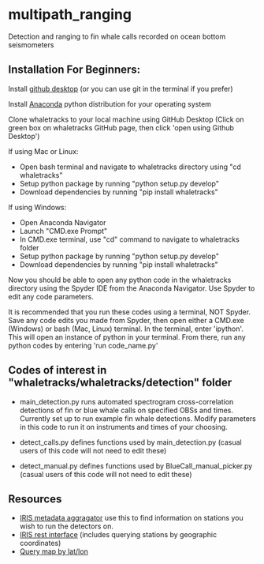 # multipath_ranging
Detection and ranging to fin whale calls recorded on ocean bottom seismometers

## Installation For Beginners:

Install [github desktop](https://desktop.github.com/) (or you can use git in the terminal if you prefer)

Install [Anaconda](https://www.anaconda.com/products/individual) python distribution for your operating system

Clone whaletracks to your local machine using GitHub Desktop (Click on green box on whaletracks GitHub page, then click 'open using Github Desktop') 

If using Mac or Linux:
-   Open bash terminal and navigate to whaletracks directory using "cd whaletracks"
-   Setup python package by running "python setup.py develop"
-   Download dependencies by running "pip install whaletracks"

If using Windows:
-   Open Anaconda Navigator
-   Launch "CMD.exe Prompt"
-   In CMD.exe terminal, use "cd" command to navigate to whaletracks folder
-   Setup python package by running "python setup.py develop"
-   Download dependencies by running "pip install whaletracks"

Now you should be able to open any python code in the whaletracks directory using the Spyder IDE from the Anaconda Navigator. Use Spyder to edit any code parameters. 

It is recommended that you run these codes using a terminal, NOT Spyder. Save any code edits you made from Spyder, then open either a CMD.exe (Windows) or bash (Mac, Linux) terminal. In the terminal, enter 'ipython'. This will open an instance of python in your terminal. From there, run any python codes by entering 'run code_name.py'

## Codes of interest in "whaletracks/whaletracks/detection" folder
- main_detection.py runs automated spectrogram cross-correlation detections of fin or blue whale calls on specified OBSs and times. Currently set up to run example fin whale detections. Modify parameters in this code to run it on instruments and times of your choosing.

- detect_calls.py defines functions used by main_detection.py (casual users of this code will not need to edit these)
- detect_manual.py defines functions used by BlueCall_manual_picker.py (casual users of this code will not need to edit these)

## Resources
- [IRIS metadata aggragator](http://ds.iris.edu/mda/7D/FC03D/?starttime=2014-09-07T00:00:00&endtime=2015-10-02T23:59:59) use this to find information on stations you wish to run the detectors on. 
- [IRIS rest interface](https://service.iris.edu/irisws/fedcatalog/1/) (includes querying stations by geographic coordinates)
- [Query map by lat/lon](http://ds.iris.edu/gmap/#maxlat=50&maxlon=-124&minlat=38&minlon=-132&network=*&drawingmode=box&planet=earth)




